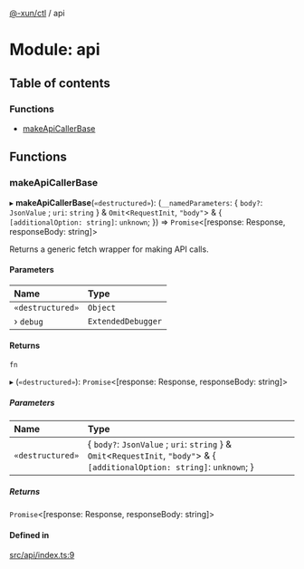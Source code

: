 [@-xun/ctl](../README.md) / api

# Module: api

## Table of contents

### Functions

- [makeApiCallerBase](api.md#makeapicallerbase)

## Functions

### makeApiCallerBase

▸ **makeApiCallerBase**(`«destructured»`): (`__namedParameters`: \{ `body?`: `JsonValue` ; `uri`: `string`  } & `Omit`\<`RequestInit`, ``"body"``\> & \{ `[additionalOption: string]`: `unknown`;  }) => `Promise`\<[response: Response, responseBody: string]\>

Returns a generic fetch wrapper for making API calls.

#### Parameters

| Name | Type |
| :------ | :------ |
| `«destructured»` | `Object` |
| › `debug` | `ExtendedDebugger` |

#### Returns

`fn`

▸ (`«destructured»`): `Promise`\<[response: Response, responseBody: string]\>

##### Parameters

| Name | Type |
| :------ | :------ |
| `«destructured»` | \{ `body?`: `JsonValue` ; `uri`: `string`  } & `Omit`\<`RequestInit`, ``"body"``\> & \{ `[additionalOption: string]`: `unknown`;  } |

##### Returns

`Promise`\<[response: Response, responseBody: string]\>

#### Defined in

[src/api/index.ts:9](https://github.com/Xunnamius/xunnctl/blob/8d13834/src/api/index.ts#L9)
